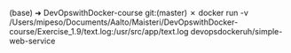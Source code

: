 (base) ➜  DevOpswithDocker-course git:(master) ✗ docker run -v /Users/mipeso/Documents/Aalto/Maisteri/DevOpswithDocker-course/Exercise_1.9/text.log:/usr/src/app/text.log devopsdockeruh/simple-web-service
